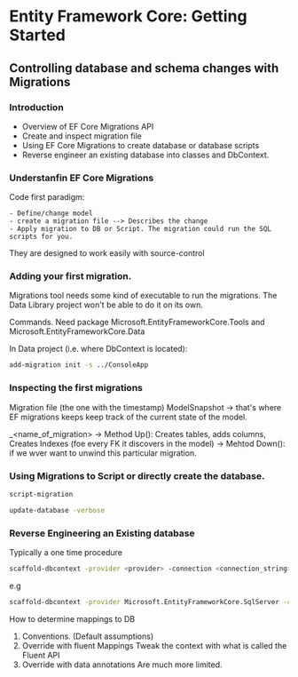 # Entity Framework Core: Getting Started

## Controlling database and schema changes with Migrations

### Introduction

- Overview of EF Core Migrations API
- Create and inspect migration file
- Using EF Core Migrations to create database or database scripts
- Reverse engineer an existing database into classes and DbContext.

### Understanfin EF Core Migrations

Code first paradigm:

    - Define/change model
    - create a migration file --> Describes the change
    - Apply migration to DB or Script. The migration could run the SQL scripts for you.

They are designed to work easily with source-control

### Adding your first migration.

Migrations tool needs some kind of executable to run the migrations. The Data Library project won't be able to do it on its own.

Commands. Need package Microsoft.EntityFrameworkCore.Tools and  Microsoft.EntityFrameworkCore.Data

In Data project (i.e. where DbContext is located):

```bash
add-migration init -s ../ConsoleApp
```

### Inspecting the first migrations

Migration file (the one with the timestamp)
ModelSnapshot -> that's where EF migrations keeps keep track of the current state of the model.

<timestamp>_<name_of_migration>
  -> Method Up(): Creates tables, adds columns, Creates Indexes (foe every FK it discovers in the model)
  -> Mehtod Down(): if we wver want to unwind this particular migration.


### Using Migrations to Script or directly create the database.

```bash
script-migration
```

```bash
update-database -verbose
```

### Reverse Engineering an Existing database

Typically a one time procedure

```bash
scaffold-dbcontext -provider <provider> -connection <connection_string>
```

e.g
```bash
scaffold-dbcontext -provider Microsoft.EntityFrameworkCore.SqlServer -connection "Data Source = (localdb)\\MSSQLLocalDB; Initial Catalog = SamuraiAppData"
```

How to determine mappings to DB
  1. Conventions. (Default assumptions)
  2. Override with fluent Mappings
        Tweak the context with what is called the Fluent API
  3. Override with data annotations
        Are much more limited.
